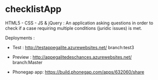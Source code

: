 checklistApp
============

HTML5 - CSS - JS &amp; jQuery : An application asking questions in order to check if a case requiring multiple conditions (juridic issues) is met.

Deployments :
- Test :  http://testappegalite.azurewebsites.net/ branch:test3
- Preview : http://appegalitedeschances.azurewebsites.net/ branch:Master

- Phonegap app: https://build.phonegap.com/apps/632060/share



